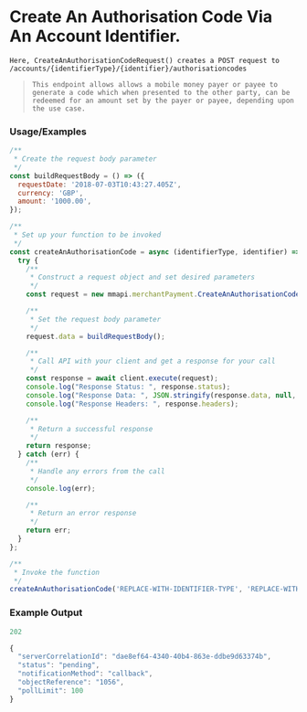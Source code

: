 
# Create An Authorisation Code Via An Account Identifier.

`Here, CreateAnAuthorisationCodeRequest() creates a POST request to /accounts/{identifierType}/{identifier}/authorisationcodes`

> `This endpoint allows allows a mobile money payer or payee to generate a code which when presented to the other party, can be redeemed for an amount set by the payer or payee, depending upon the use case.`

### Usage/Examples

```javascript
/**
 * Create the request body parameter
 */
const buildRequestBody = () => ({
  requestDate: '2018-07-03T10:43:27.405Z',
  currency: 'GBP',
  amount: '1000.00',
});

/**
 * Set up your function to be invoked
 */
const createAnAuthorisationCode = async (identifierType, identifier) => {
  try {
    /**
     * Construct a request object and set desired parameters
     */
    const request = new mmapi.merchantPayment.CreateAnAuthorisationCodeRequest(identifierType, identifier);

    /**
     * Set the request body parameter
     */
    request.data = buildRequestBody();

    /**
     * Call API with your client and get a response for your call
     */
    const response = await client.execute(request);
    console.log("Response Status: ", response.status);
    console.log("Response Data: ", JSON.stringify(response.data, null, 4));
    console.log("Response Headers: ", response.headers);

    /**
     * Return a successful response
     */
    return response;
  } catch (err) {
    /**
     * Handle any errors from the call
     */
    console.log(err);

    /**
     * Return an error response
     */
    return err;
  }
};

/**
 * Invoke the function
 */
createAnAuthorisationCode('REPLACE-WITH-IDENTIFIER-TYPE', 'REPLACE-WITH-IDENTIFIER');
```

### Example Output
```javascript
202

{
  "serverCorrelationId": "dae8ef64-4340-40b4-863e-ddbe9d63374b",
  "status": "pending",
  "notificationMethod": "callback",
  "objectReference": "1056",
  "pollLimit": 100
}
```
